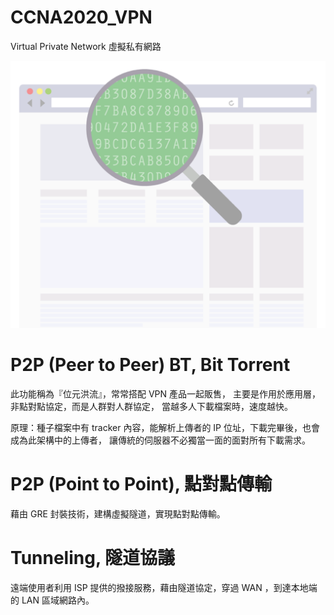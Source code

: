 # CCNA2020_VPN
Virtual Private Network 虛擬私有網路

![vpn](https://raw.githubusercontent.com/QueenieCplusplus/CCNA2020_VPN/master/vpn.png)

# P2P (Peer to Peer) BT, Bit Torrent

此功能稱為『位元洪流』，常常搭配 VPN 產品一起販售，
主要是作用於應用層，非點對點協定，而是人群對人群協定，
當越多人下載檔案時，速度越快。

原理：種子檔案中有 tracker 內容，能解析上傳者的 IP 位址，下載完畢後，也會成為此架構中的上傳者，
讓傳統的伺服器不必獨當一面的面對所有下載需求。


# P2P (Point to Point), 點對點傳輸

藉由 GRE 封裝技術，建構虛擬隧道，實現點對點傳輸。


# Tunneling, 隧道協議

遠端使用者利用 ISP 提供的撥接服務，藉由隧道協定，穿過 WAN ，到達本地端的 LAN 區域網路內。



